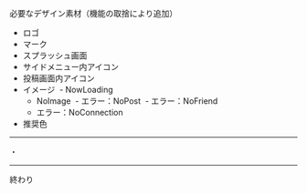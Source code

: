必要なデザイン素材（機能の取捨により追加）

- ロゴ
- マーク
- スプラッシュ画面
- サイドメニュー内アイコン
- 投稿画面内アイコン
- イメージ
  - NowLoading
  - NoImage
  - エラー：NoPost
  - エラー：NoFriend
  - エラー：NoConnection
- 推奨色

---
・

---
終わり
